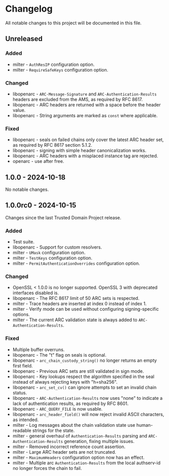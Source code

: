 # Changelog

All notable changes to this project will be documented in this file.

## Unreleased

### Added
- milter - `AuthResIP` configuration option.
- milter - `RequireSafeKeys` configuration option.

### Changed
- libopenarc - `ARC-Message-Signature` and `ARC-Authentication-Results` headers
  are excluded from the AMS, as required by RFC 8617.
- libopenarc - ARC headers are returned with a space before the header value.
- libopenarc - String arguments are marked as `const` where applicable.

### Fixed
- libopenarc - seals on failed chains only cover the latest ARC header set,
  as required by RFC 8617 section 5.1.2.
- libopenarc - signing with simple header canonicalization works.
- libopenarc - ARC headers with a misplaced instance tag are rejected.
- openarc - use after free.

## 1.0.0 - 2024-10-18

No notable changes.

## 1.0.0rc0 - 2024-10-15

Changes since the last Trusted Domain Project release.

### Added

- Test suite.
- libopenarc - Support for custom resolvers.
- milter - `UMask` configuration option.
- milter - `TestKeys` configuration option.
- milter - `PermitAuthenticationOverrides` configuration option.

### Changed

- OpenSSL < 1.0.0 is no longer supported. OpenSSL 3 with deprecated interfaces
  disabled is.
- libopenarc - The RFC 8617 limit of 50 ARC sets is respected.
- milter - Trace headers are inserted at index 0 instead of index 1.
- milter - Verify mode can be used without configuring signing-specific options.
- milter - The current ARC validation state is always added to
  `ARC-Authentication-Results`.

### Fixed

- Multiple buffer overruns.
- libopenarc - The "t" flag on seals is optional.
- libopenarc - `arc_chain_custody_string()` no longer returns an empty first
  field.
- libopenarc - Previous ARC sets are still validated in sign mode.
- libopenarc - Key lookups respect the algorithm specified in the seal instead
  of always rejecting keys with "h=sha256".
- libopenarc - `arc_set_cv()` can ignore attempts to set an invalid chain status.
- libopenarc - `ARC-Authentication-Results` now uses "none" to indicate a lack
  of authentication results, as required by RFC 8601.
- libopenarc - `ARC_QUERY_FILE` is now usable.
- libopenarc - `arc_header_field()` will now reject invalid ASCII characters,
  as intended.
- milter - Log messages about the chain validation state use human-readable
  strings for the state.
- milter - general overhaul of `Authentication-Results` parsing and
  `ARC-Authentication-Results` generation, fixing multiple issues.
- milter - Removed incorrect reference count assertion.
- milter - Large ARC header sets are not truncated.
- milter - `MaximumHeaders` configuration option now has an effect.
- milter - Multiple arc `Authentication-Results` from the local authserv-id no
  longer forces the chain to fail.

